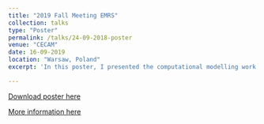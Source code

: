 ```yaml
---
title: "2019 Fall Meeting EMRS"
collection: talks
type: "Poster"
permalink: /talks/24-09-2018-poster
venue: "CECAM"
date: 16-09-2019
location: "Warsaw, Poland"
excerpt: 'In this poster, I presented the computational modelling work that I had been doing on the lithium amide-imide solid solution.  The work focused on understanding the structure of this solid solution and on how modelling could help interpret experimental results.'

---
```


[Download poster here](http://leandro-liborio.github.io/files/NOMAD_Poster.pdf)

[More information here](https://www.european-mrs.com/meetings/2019-fall-meeting)
